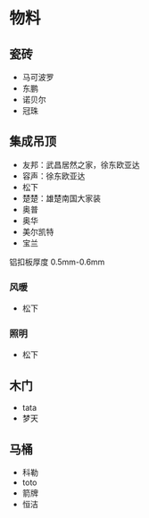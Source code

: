 # 物料

## 瓷砖

- 马可波罗
- 东鹏
- 诺贝尔
- 冠珠

## 集成吊顶

- 友邦：武昌居然之家，徐东欧亚达
- 容声：徐东欧亚达
- 松下
- 楚楚：雄楚南国大家装
- 奥普
- 奥华
- 美尔凯特
- 宝兰

铝扣板厚度 0.5mm-0.6mm

### 风暖

- 松下

### 照明

- 松下

## 木门

- tata
- 梦天

## 马桶

- 科勒
- toto
- 箭牌
- 恒洁
